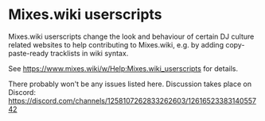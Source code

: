 # Mixes.wiki userscripts

Mixes.wiki userscripts change the look and behaviour of certain DJ culture related websites to help contributing to Mixes.wiki, e.g. by adding copy-paste-ready tracklists in wiki syntax.

See https://www.mixes.wiki/w/Help:Mixes.wiki_userscripts for details.

There probably won't be any issues listed here. Discussion takes place on Discord:
https://discord.com/channels/1258107262833262603/1261652338314055742
